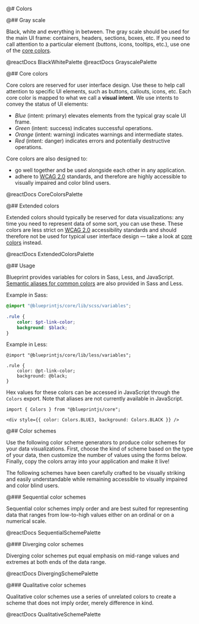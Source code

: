 @# Colors

@## Gray scale

Black, white and everything in between. The gray scale should be used for
the main UI frame: containers, headers, sections, boxes, etc.
If you need to call attention to a particular element (buttons, icons, tooltips, etc.),
use one of the [core colors](#core/colors.core-colors).

@reactDocs BlackWhitePalette
@reactDocs GrayscalePalette

@## Core colors

Core colors are reserved for user interface design. Use these to help call
attention to specific UI elements, such as buttons, callouts, icons, etc.
Each core color is mapped to what we call a __visual intent__. We use intents
to convey the status of UI elements:

- _Blue_ (intent: primary) elevates elements from the typical gray scale UI frame.
- _Green_ (intent: success) indicates successful operations.
- _Orange_ (intent: warning) indicates warnings and intermediate states.
- _Red_ (intent: danger) indicates errors and potentially destructive operations.

Core colors are also designed to:

- go well together and be used alongside each other in any application.
- adhere to [WCAG 2.0](https://www.w3.org/TR/WCAG20/) standards, and therefore are
highly accessible to visually impaired and color blind users.

@reactDocs CoreColorsPalette

@## Extended colors

Extended colors should typically be reserved for data visualizations: any time
you need to represent data of some sort, you can use these.
These colors are less strict on [WCAG 2.0](https://www.w3.org/TR/WCAG20/)
accessibility standards and should therefore not be used for typical user
interface design — take a look at [core colors](#colors.core-colors) instead.

@reactDocs ExtendedColorsPalette

@## Usage

Blueprint provides variables for colors in Sass, Less, and JavaScript.
[Semantic aliases for common colors](#core/variables.color-aliases) are also provided in Sass and Less.

Example in Sass:

```css.scss
@import "@blueprintjs/core/lib/scss/variables";

.rule {
    color: $pt-link-color;
    background: $black;
}
```

Example in Less:

```css.less
@import "@blueprintjs/core/lib/less/variables";

.rule {
    color: @pt-link-color;
    background: @black;
}
```

Hex values for these colors can be accessed in JavaScript through the `Colors` export.
Note that aliases are not currently available in JavaScript.

```tsx
import { Colors } from "@blueprintjs/core";

<div style={{ color: Colors.BLUE3, background: Colors.BLACK }} />
```

@## Color schemes

Use the following color scheme generators to produce color schemes for your data visualizations.
First, choose the kind of scheme based on the type of your data, then customize the number of values
using the forms below. Finally, copy the colors array into your application and make it live!

The following schemes have been carefully crafted to be visually striking and easily understandable
while remaining accessible to visually impaired and color blind users.

@### Sequential color schemes

Sequential color schemes imply order and are best suited for representing data that
ranges from low-to-high values either on an ordinal or on a numerical scale.

@reactDocs SequentialSchemePalette

@### Diverging color schemes

Diverging color schemes put equal emphasis on mid-range values and extremes
at both ends of the data range.

@reactDocs DivergingSchemePalette

@### Qualitative color schemes

Qualitative color schemes use a series of unrelated colors to create a
scheme that does not imply order, merely difference in kind.

@reactDocs QualitativeSchemePalette


